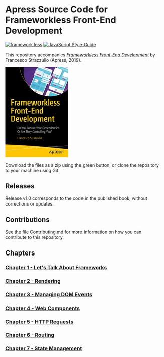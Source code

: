 # Apress Source Code for Frameworkless Front-End Development

[![framework less](https://file-blyuofkggj.now.sh)](https://github.com/frameworkless-movement/manifesto)
[![JavaScript Style Guide](https://img.shields.io/badge/code_style-standard-brightgreen.svg)](https://standardjs.com)

This repository accompanies [*Frameworkless Front-End Development*](http://www.apress.com/9781484249666) by Francesco Strazzullo (Apress, 2019).

[comment]: #cover
![Cover image](9781484249666.jpg)

Download the files as a zip using the green button, or clone the repository to your machine using Git.

## Releases

Release v1.0 corresponds to the code in the published book, without corrections or updates.

## Contributions

See the file Contributing.md for more information on how you can contribute to this repository.

## Chapters

### [Chapter 1 - Let's Talk About Frameworks](https://github.com/francesco-strazzullo/frameworkless-examples/tree/master/Chapter01)
### [Chapter 2 - Rendering](https://github.com/francesco-strazzullo/frameworkless-examples/tree/master/Chapter02)
### [Chapter 3 - Managing DOM Events](https://github.com/francesco-strazzullo/frameworkless-examples/tree/master/Chapter03)
### [Chapter 4 - Web Components](https://github.com/francesco-strazzullo/frameworkless-examples/tree/master/Chapter04)
### [Chapter 5 - HTTP Requests](https://github.com/francesco-strazzullo/frameworkless-examples/tree/master/Chapter05)
### [Chapter 6 - Routing](https://github.com/francesco-strazzullo/frameworkless-examples/tree/master/Chapter06)
### [Chapter 7 - State Management](https://github.com/francesco-strazzullo/frameworkless-examples/tree/master/Chapter07)
